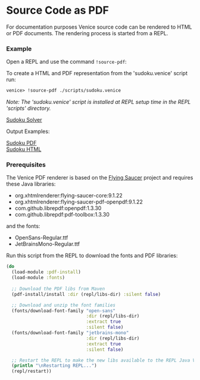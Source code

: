 # Source Code as PDF

For documentation purposes Venice source code can be rendered 
to HTML or PDF documents. The rendering process is started from a
REPL.


### Example

Open a REPL and use the command `!source-pdf`:

To create a HTML and PDF representation from the 'sudoku.venice' script run:

```clojure
venice> !source-pdf ./scripts/sudoku.venice
```

*Note: The 'sudoku.venice' script is installed at REPL setup time in the REPL 'scripts' directory.*


[Sudoku Solver](https://raw.githubusercontent.com/jlangch/venice/master/doc/assets/source-to-pdf/sudoku.venice)  


Output Examples:

[Sudoku PDF](https://raw.githubusercontent.com/jlangch/venice/master/doc/assets/source-to-pdf/sudoku.venice.pdf)  
[Sudoku HTML](https://htmlpreview.github.io/?https://github.com/jlangch/venice/blob/master/doc/assets/source-to-pdf/sudoku.venice.html)


### Prerequisites

The Venice PDF renderer is based on the [Flying Saucer](https://github.com/flyingsaucerproject/flyingsaucer) 
project and requires these Java libraries:

 - org.xhtmlrenderer:flying-saucer-core:9.1.22
 - org.xhtmlrenderer:flying-saucer-pdf-openpdf:9.1.22
 - com.github.librepdf:openpdf:1.3.30
 - com.github.librepdf:pdf-toolbox:1.3.30
 
and the fonts:

 - OpenSans-Regular.ttf
 - JetBrainsMono-Regular.ttf


Run this script from the REPL to download the fonts and PDF libraries:

```clojure
(do
  (load-module :pdf-install)
  (load-module :fonts)
  
  ;; Download the PDF libs from Maven
  (pdf-install/install :dir (repl/libs-dir) :silent false)

  ;; Download and unzip the font families
  (fonts/download-font-family "open-sans" 
                              :dir (repl/libs-dir) 
                              :extract true 
                              :silent false)
  (fonts/download-font-family "jetbrains-mono" 
                              :dir (repl/libs-dir) 
                              :extract true 
                              :silent false)

  ;; Restart the REPL to make the new libs available to the REPL Java VM
  (println "\nRestarting REPL...")
  (repl/restart))
```
 